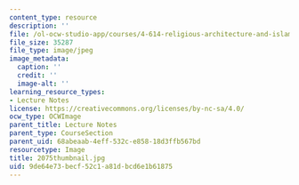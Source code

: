 ```yaml
---
content_type: resource
description: ''
file: /ol-ocw-studio-app/courses/4-614-religious-architecture-and-islamic-cultures-fall-2002/9de64e73becf52c1a81dbcd6e1b61875_2075thumbnail.jpg
file_size: 35287
file_type: image/jpeg
image_metadata:
  caption: ''
  credit: ''
  image-alt: ''
learning_resource_types:
- Lecture Notes
license: https://creativecommons.org/licenses/by-nc-sa/4.0/
ocw_type: OCWImage
parent_title: Lecture Notes
parent_type: CourseSection
parent_uid: 68abeaab-4eff-532c-e858-18d3ffb567bd
resourcetype: Image
title: 2075thumbnail.jpg
uid: 9de64e73-becf-52c1-a81d-bcd6e1b61875
---
```

